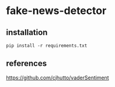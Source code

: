 # fake-news-detector

## installation

```
pip install -r requirements.txt
```

## references

https://github.com/cjhutto/vaderSentiment